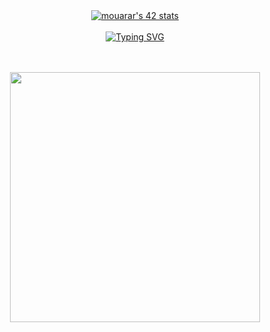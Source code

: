 <div align="center">
  <a href="https://github.com/oakoudad/badge42"><img src="https://badge.mediaplus.ma/greenbinary/mouarar" alt="mouarar's 42 stats" /></a>
<br><br>
<a href="https://git.io/typing-svg"><img src="https://readme-typing-svg.demolab.com?font=Fira+Code&duration=3000&pause=500&color=0C9F12&background=FFFFFF00&center=true&width=600&lines=Hello+there+%3A);I'm+Mohamed+Ouarar;a+Computer+Science+Student+at+1337" alt="Typing SVG" /></a>
  
  <br><br>
<img src="https://github.com/Anmol-Baranwal/Cool-GIFs-For-GitHub/assets/74038190/7b282ec6-fcc3-4600-90a7-2c3140549f58" width="400">
  <!--
<a href="https://git.io/typing-svg"><img src="https://readme-typing-svg.demolab.com?font=Fira+Code&duration=1500&color=000000&background=FFFFFF00&center=true&multiline=true&repeat=false&width=445&lines=Hello+there+%3A);I'm+Mohamed+Ouarar;a+Computer+Science+Student+at+1337" alt="Typing SVG" /></a><!--
**MohamedOuarar/MohamedOuarar** is a ✨ _special_ ✨ repository because its `README.md` (this file) appears on your GitHub profile.

Here are some ideas to get you started:
